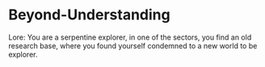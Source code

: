 # Beyond-Understanding

 Lore:
You are a serpentine explorer, in one of the sectors, you find an old research base, where you found yourself condemned to a new world to be explorer.

